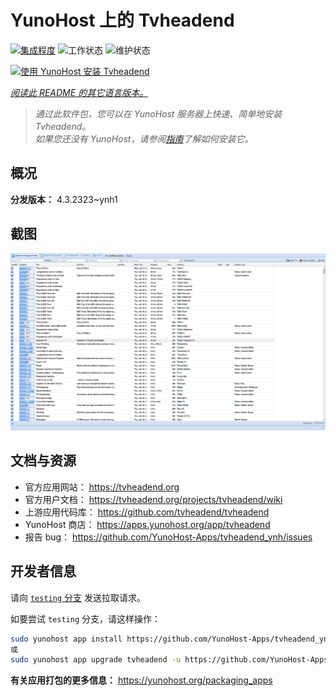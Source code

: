<!--
注意：此 README 由 <https://github.com/YunoHost/apps/tree/master/tools/readme_generator> 自动生成
请勿手动编辑。
-->

# YunoHost 上的 Tvheadend

[![集成程度](https://apps.yunohost.org/badge/integration/tvheadend)](https://ci-apps.yunohost.org/ci/apps/tvheadend/)
![工作状态](https://apps.yunohost.org/badge/state/tvheadend)
![维护状态](https://apps.yunohost.org/badge/maintained/tvheadend)

[![使用 YunoHost 安装 Tvheadend](https://install-app.yunohost.org/install-with-yunohost.svg)](https://install-app.yunohost.org/?app=tvheadend)

*[阅读此 README 的其它语言版本。](./ALL_README.md)*

> *通过此软件包，您可以在 YunoHost 服务器上快速、简单地安装 Tvheadend。*  
> *如果您还没有 YunoHost，请参阅[指南](https://yunohost.org/install)了解如何安装它。*

## 概况



**分发版本：** 4.3.2323~ynh1

## 截图

![Tvheadend 的截图](./doc/screenshots/overall_screenshot.png)

## 文档与资源

- 官方应用网站： <https://tvheadend.org>
- 官方用户文档： <https://tvheadend.org/projects/tvheadend/wiki>
- 上游应用代码库： <https://github.com/tvheadend/tvheadend>
- YunoHost 商店： <https://apps.yunohost.org/app/tvheadend>
- 报告 bug： <https://github.com/YunoHost-Apps/tvheadend_ynh/issues>

## 开发者信息

请向 [`testing` 分支](https://github.com/YunoHost-Apps/tvheadend_ynh/tree/testing) 发送拉取请求。

如要尝试 `testing` 分支，请这样操作：

```bash
sudo yunohost app install https://github.com/YunoHost-Apps/tvheadend_ynh/tree/testing --debug
或
sudo yunohost app upgrade tvheadend -u https://github.com/YunoHost-Apps/tvheadend_ynh/tree/testing --debug
```

**有关应用打包的更多信息：** <https://yunohost.org/packaging_apps>
